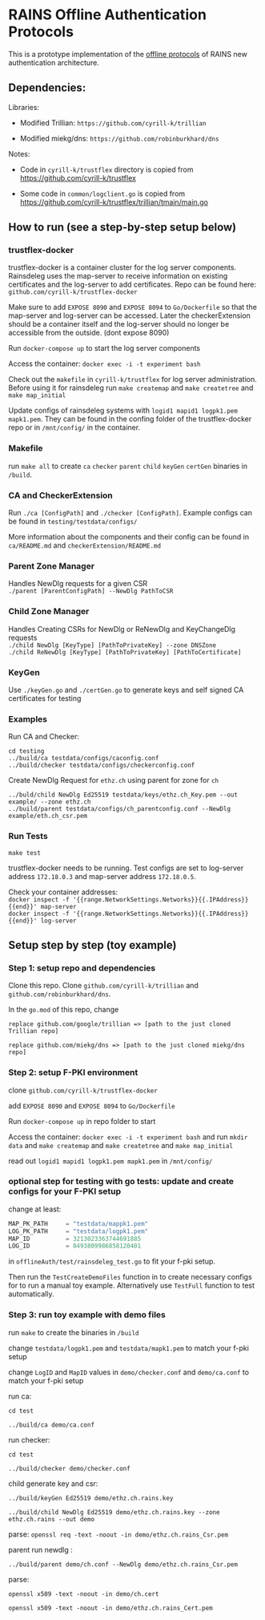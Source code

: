  # RAINS Offline Authentication Protocols

 This is a prototype implementation of the [offline protocols](https://github.com/netsys-lab/scion-rains/tree/master/docs/auth-arch) of RAINS new authentication architecture.


## Dependencies: 

Libraries:

- Modified Trillian: `https://github.com/cyrill-k/trillian`

- Modified miekg/dns: `https://github.com/robinburkhard/dns`


Notes:

- Code in `cyrill-k/trustflex` directory is copied from https://github.com/cyrill-k/trustflex

- Some code in `common/logclient.go` is copied from https://github.com/cyrill-k/trustflex/trillian/tmain/main.go

## How to run (see a step-by-step setup below)

### trustflex-docker 
trustflex-docker is a container cluster for the log server components. Rainsdeleg uses the map-server to receive information on existing certificates and the log-server  to add certificates. 
Repo can be found here: ``github.com/cyrill-k/trustflex-docker``

Make sure to add ``EXPOSE 8090`` and ``EXPOSE 8094`` to ``Go/Dockerfile`` so that the map-server and log-server can be accessed. Later the checkerExtension should be a container itself and the log-server should no longer be accessible from the outside. (dont expose 8090)

Run `docker-compose up` to start the log server components

Access the container: ``docker exec -i -t experiment bash``

Check out the `makefile` in `cyrill-k/trustflex` for log server administration.
Before using it for rainsdeleg  run
`make createmap` and `make createtree` and `make map_initial`

Update configs of rainsdeleg systems with `logid1 mapid1 logpk1.pem mapk1.pem`. They can be found in 
the confing folder of the trustflex-docker repo or in `/mnt/config/` in the container. 

### Makefile

run ``make all`` to create `ca` `checker` `parent` `child` `keyGen` `certGen` binaries in `/build`.  

### CA and CheckerExtension 

Run `./ca [ConfigPath]` and `./checker [ConfigPath]`. 
Example configs can be found in `testing/testdata/configs/`

More information about the components and their config can be found in `ca/README.md` and `checkerExtension/README.md`

### Parent Zone Manager

Handles NewDlg requests for a given CSR \
`./parent [ParentConfigPath] --NewDlg PathToCSR`

### Child Zone Manager 
Handles Creating CSRs for NewDlg or ReNewDlg and KeyChangeDlg requests \
`./child NewDlg [KeyType] [PathToPrivateKey] --zone DNSZone`\
`./child ReNewDlg [KeyType] [PathToPrivateKey] [PathToCertificate]`
 

### KeyGen 

Use `./keyGen.go` and `./certGen.go` to generate keys and self signed CA certificates for testing
### Examples 

Run CA and Checker: 
```
cd testing 
../build/ca testdata/configs/caconfig.conf
../build/checker testdata/configs/checkerconfig.conf
```
Create NewDlg Request for `ethz.ch` using parent for zone for `ch`
```
../buld/child NewDlg Ed25519 testdata/keys/ethz.ch_Key.pem --out example/ --zone ethz.ch
../build/parent testdata/configs/ch_parentconfig.conf --NewDlg example/eth.ch_csr.pem
```


### Run Tests

`make test`

trustflex-docker needs to be running. Test configs are set to log-server address `172.18.0.3` and 
map-server address `172.18.0.5`. 

Check your container addresses: \
`docker inspect -f '{{range.NetworkSettings.Networks}}{{.IPAddress}}{{end}}' map-server` \
`docker inspect -f '{{range.NetworkSettings.Networks}}{{.IPAddress}}{{end}}' log-server`


## Setup step by step (toy example) 

### Step 1: setup repo and dependencies 

Clone this repo. Clone `github.com/cyrill-k/trillian` and `github.com/robinburkhard/dns`.

In the `go.mod` of this repo, change

```replace github.com/google/trillian => [path to the just cloned Trillian repo]```

```replace github.com/miekg/dns => [path to the just cloned miekg/dns repo]```


### Step 2: setup F-PKI environment 

clone ``github.com/cyrill-k/trustflex-docker``

add ``EXPOSE 8090`` and ``EXPOSE 8094`` to ``Go/Dockerfile``

Run `docker-compose up` in repo folder to start

Access the container: ``docker exec -i -t experiment bash`` and run `mkdir data` and `make createmap` and `make createtree` and `make map_initial`

read out `logid1 mapid1 logpk1.pem mapk1.pem` in `/mnt/config/` 

### optional step for testing with go tests: update and create configs for your F-PKI setup 

change at least: 

```go
MAP_PK_PATH     = "testdata/mappk1.pem"
LOG_PK_PATH     = "testdata/logpk1.pem"
MAP_ID          = 3213023363744691885
LOG_ID          = 8493809986858120401
```

in `offlineAuth/test/rainsdeleg_test.go` to fit your f-pki setup. 

Then run the `TestCreateDemoFiles` function in to create necessary configs for to run a manual toy example. Alternatively use `TestFull` function to test automatically. 

### Step 3: run toy example with demo files 

run `make` to create the binaries in `/build`


change `testdata/logpk1.pem` and `testdata/mapk1.pem` to match your f-pki setup

change `LogID` and `MapID` values in `demo/checker.conf` and  `demo/ca.conf` to match your f-pki setup

run ca: 

``cd test ``

``../build/ca demo/ca.conf``


run checker: 

 ``cd test ``
 
 ``../build/checker demo/checker.conf ``


child generate key and csr:

 ``../build/keyGen Ed25519 demo/ethz.ch.rains.key ``
 
 ``../build/child NewDlg Ed25519 demo/ethz.ch.rains.key --zone ethz.ch.rains --out demo ``
 
parse: 
``openssl req -text -noout -in demo/ethz.ch.rains_Csr.pem``


parent run newdlg :


 `` ../build/parent demo/ch.conf --NewDlg demo/ethz.ch.rains_Csr.pem ``

parse: 

 ``openssl x509 -text -noout -in demo/ch.cert `` 
 
 ``openssl x509 -text -noout -in demo/ethz.ch.rains_Cert.pem ``





